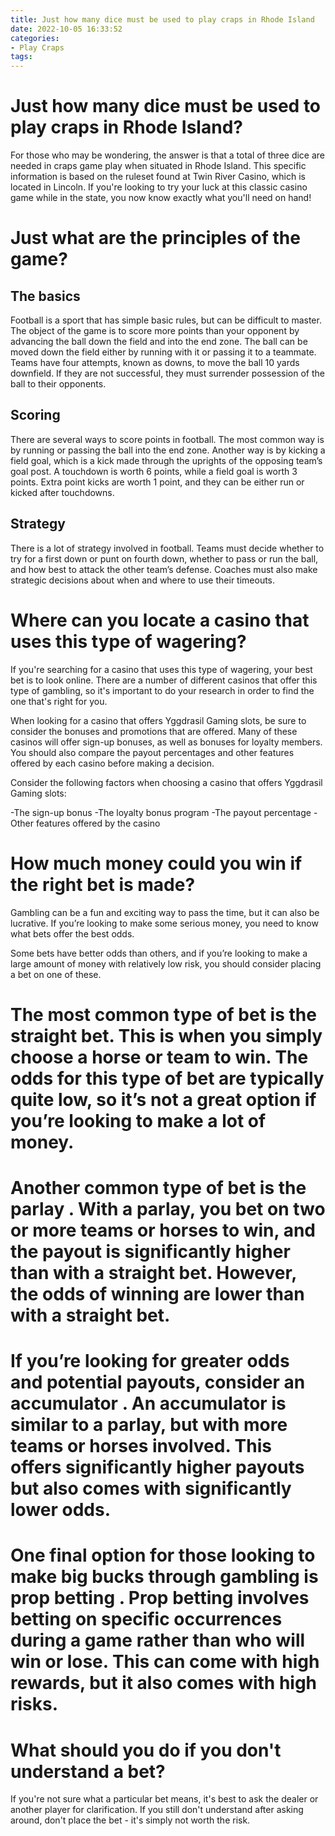 ```yaml
---
title: Just how many dice must be used to play craps in Rhode Island
date: 2022-10-05 16:33:52
categories:
- Play Craps
tags:
---
```



#  Just how many dice must be used to play craps in Rhode Island?

For those who may be wondering, the answer is that a total of three dice are needed in craps game play when situated in Rhode Island. This specific information is based on the ruleset found at Twin River Casino, which is located in Lincoln. If you're looking to try your luck at this classic casino game while in the state, you now know exactly what you'll need on hand!

#  Just what are the principles of the game?

## The basics

Football is a sport that has simple basic rules, but can be difficult to master. The object of the game is to score more points than your opponent by advancing the ball down the field and into the end zone. The ball can be moved down the field either by running with it or passing it to a teammate. Teams have four attempts, known as downs, to move the ball 10 yards downfield. If they are not successful, they must surrender possession of the ball to their opponents.

## Scoring

There are several ways to score points in football. The most common way is by running or passing the ball into the end zone. Another way is by kicking a field goal, which is a kick made through the uprights of the opposing team’s goal post. A touchdown is worth 6 points, while a field goal is worth 3 points. Extra point kicks are worth 1 point, and they can be either run or kicked after touchdowns.

## Strategy

There is a lot of strategy involved in football. Teams must decide whether to try for a first down or punt on fourth down, whether to pass or run the ball, and how best to attack the other team’s defense. Coaches must also make strategic decisions about when and where to use their timeouts.

#  Where can you locate a casino that uses this type of wagering?

If you're searching for a casino that uses this type of wagering, your best bet is to look online. There are a number of different casinos that offer this type of gambling, so it's important to do your research in order to find the one that's right for you.

When looking for a casino that offers Yggdrasil Gaming slots, be sure to consider the bonuses and promotions that are offered. Many of these casinos will offer sign-up bonuses, as well as bonuses for loyalty members. You should also compare the payout percentages and other features offered by each casino before making a decision.

Consider the following factors when choosing a casino that offers Yggdrasil Gaming slots:

-The sign-up bonus
-The loyalty bonus program
-The payout percentage
-Other features offered by the casino

#  How much money could you win if the right bet is made?

Gambling can be a fun and exciting way to pass the time, but it can also be lucrative. If you’re looking to make some serious money, you need to know what bets offer the best odds.

Some bets have better odds than others, and if you’re looking to make a large amount of money with relatively low risk, you should consider placing a bet on one of these.

# The most common type of bet is the straight bet. This is when you simply choose a horse or team to win. The odds for this type of bet are typically quite low, so it’s not a great option if you’re looking to make a lot of money.

# Another common type of bet is the parlay . With a parlay, you bet on two or more teams or horses to win, and the payout is significantly higher than with a straight bet. However, the odds of winning are lower than with a straight bet.

# If you’re looking for greater odds and potential payouts, consider an accumulator . An accumulator is similar to a parlay, but with more teams or horses involved. This offers significantly higher payouts but also comes with significantly lower odds.

# One final option for those looking to make big bucks through gambling is prop betting . Prop betting involves betting on specific occurrences during a game rather than who will win or lose. This can come with high rewards, but it also comes with high risks.

#  What should you do if you don't understand a bet?

If you're not sure what a particular bet means, it's best to ask the dealer or another player for clarification. If you still don't understand after asking around, don't place the bet - it's simply not worth the risk.